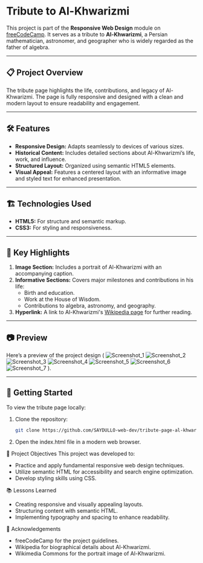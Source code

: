 # Tribute to Al-Khwarizmi

This project is part of the **Responsive Web Design** module on [freeCodeCamp](https://www.freecodecamp.org/). It serves as a tribute to **Al-Khwarizmi**, a Persian mathematician, astronomer, and geographer who is widely regarded as the father of algebra.

---

## 📋 Project Overview

The tribute page highlights the life, contributions, and legacy of Al-Khwarizmi. The page is fully responsive and designed with a clean and modern layout to ensure readability and engagement.

---

## 🛠️ Features

- **Responsive Design:** Adapts seamlessly to devices of various sizes.
- **Historical Content:** Includes detailed sections about Al-Khwarizmi’s life, work, and influence.
- **Structured Layout:** Organized using semantic HTML5 elements.
- **Visual Appeal:** Features a centered layout with an informative image and styled text for enhanced presentation.

---

## 🏗️ Technologies Used

- **HTML5:** For structure and semantic markup.
- **CSS3:** For styling and responsiveness.

---

## 🌟 Key Highlights

1. **Image Section:** Includes a portrait of Al-Khwarizmi with an accompanying caption.
2. **Informative Sections:** Covers major milestones and contributions in his life:
   - Birth and education.
   - Work at the House of Wisdom.
   - Contributions to algebra, astronomy, and geography.
3. **Hyperlink:** A link to Al-Khwarizmi's [Wikipedia page](https://en.wikipedia.org/wiki/Al-Khwarizmi) for further reading.

---

## 📷 Preview

Here’s a preview of the project design (
![Screenshot_1](https://github.com/user-attachments/assets/a2b3f892-2b60-42e1-b932-f8ea6ce3a41b)
![Screenshot_2](https://github.com/user-attachments/assets/32da804c-d4df-4081-ae7a-973f5981e9b2)
![Screenshot_3](https://github.com/user-attachments/assets/85791b90-6ca3-4fa5-a159-8a1b4970bfbf)
![Screenshot_4](https://github.com/user-attachments/assets/e5e0372c-ad84-4d30-8d74-94d6594fec0d)
![Screenshot_5](https://github.com/user-attachments/assets/6030e5ea-9e96-446f-85d5-addfb64cb31f)
![Screenshot_6](https://github.com/user-attachments/assets/700b842b-2c75-417d-874c-7c9f0fe752f9)
![Screenshot_7](https://github.com/user-attachments/assets/0518a584-6223-4c1a-a0a8-0a82eb87f047)
).

---

## 🚀 Getting Started

To view the tribute page locally:

1. Clone the repository:
   ```bash
   git clone https://github.com/SAYDULLO-web-dev/tribute-page-al-khwarizmi.git

2. Open the index.html file in a modern web browser.


🎯 Project Objectives
This project was developed to:
* Practice and apply fundamental responsive web design techniques.
* Utilize semantic HTML for accessibility and search engine optimization.
* Develop styling skills using CSS.

📚 Lessons Learned
* Creating responsive and visually appealing layouts.
* Structuring content with semantic HTML.
* Implementing typography and spacing to enhance readability.
  
👏 Acknowledgements
* freeCodeCamp for the project guidelines.
* Wikipedia for biographical details about Al-Khwarizmi.
* Wikimedia Commons for the portrait image of Al-Khwarizmi.
